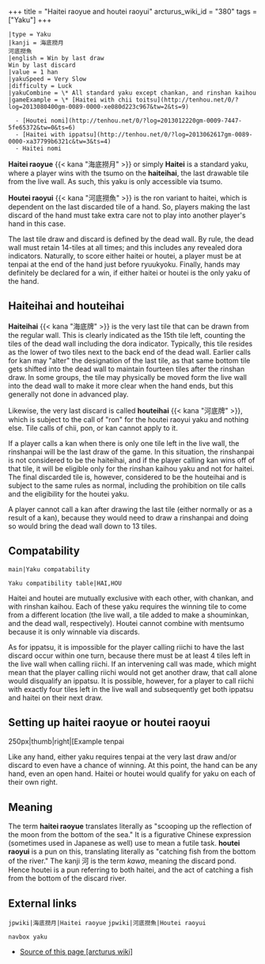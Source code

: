 +++
title = "Haitei raoyue and houtei raoyui"
arcturus_wiki_id = "380"
tags = ["Yaku"]
+++

```yaku
|type = Yaku
|kanji = 海底撈月
河底撈魚
|english = Win by last draw
Win by last discard
|value = 1 han
|yakuSpeed = Very Slow
|difficulty = Luck
|yakuCombine = \* All standard yaku except chankan, and rinshan kaihou
|gameExample = \* [Haitei with chii toitsu](http://tenhou.net/0/?log=2013080400gm-0089-0000-xe080d223c967&tw=2&ts=9)

  - [Houtei nomi](http://tenhou.net/0/?log=2013012220gm-0009-7447-5fe65372&tw=0&ts=6)
  - [Haitei with ippatsu](http://tenhou.net/0/?log=2013062617gm-0089-0000-xa37799b6321c&tw=3&ts=4)
  - Haitei nomi

```

**Haitei raoyue** {{< kana "海底撈月" >}} or simply **Haitei** is a standard yaku, where a player
wins with the tsumo on the **haiteihai**, the last drawable tile from the live wall. As such, this
yaku is only accessible via tsumo.

**Houtei raoyui** {{< kana "河底撈魚" >}} is the ron variant to haitei, which is dependent on the
last discarded tile of a hand. So, players making the last discard of the hand must take extra care
not to play into another player's hand in this case.

The last tile draw and discard is defined by the dead wall. By rule, the dead wall must retain
14-tiles at all times; and this includes any revealed dora indicators. Naturally, to score either
haitei or houtei, a player must be at tenpai at the end of the hand just before ryuukyoku. Finally,
hands may definitely be declared for a win, if either haitei or houtei is the only yaku of the hand.

## Haiteihai and houteihai

**Haiteihai** {{< kana "海底牌" >}} is the very last tile that can be drawn from the regular wall.
This is clearly indicated as the 15th tile left, counting the tiles of the dead wall including the
dora indicator. Typically, this tile resides as the lower of two tiles next to the back end of the
dead wall. Earlier calls for kan may "alter" the designation of the last tile, as that same bottom
tile gets shifted into the dead wall to maintain fourteen tiles after the rinshan draw. In some
groups, the tile may physically be moved form the live wall into the dead wall to make it more clear
when the hand ends, but this generally not done in advanced play.

Likewise, the very last discard is called **houteihai** {{< kana "河底牌" >}}, which is subject to
the call of "ron" for the houtei raoyui yaku and nothing else. Tile calls of chii, pon, or kan
cannot apply to it.

If a player calls a kan when there is only one tile left in the live wall, the rinshanpai will be
the last draw of the game. In this situation, the rinshanpai is not considered to be the haiteihai,
and if the player calling kan wins off of that tile, it will be eligible only for the rinshan kaihou
yaku and not for haitei. The final discarded tile is, however, considered to be the houteihai and is
subject to the same rules as normal, including the prohibition on tile calls and the eligibility for
the houtei yaku.

A player cannot call a kan after drawing the last tile (either normally or as a result of a kan),
because they would need to draw a rinshanpai and doing so would bring the dead wall down to 13
tiles.

## Compatability

`main|Yaku compatability`

`Yaku compatibility table|HAI,HOU`

Haitei and houtei are mutually exclusive with each other, with chankan, and with rinshan kaihou.
Each of these yaku requires the winning tile to come from a different location (the live wall, a
tile added to make a shouminkan, and the dead wall, respectively). Houtei cannot combine with
mentsumo because it is only winnable via discards.

As for ippatsu, it is impossible for the player calling riichi to have the last discard occur within
one turn, because there must be at least 4 tiles left in the live wall when calling riichi. If an
intervening call was made, which might mean that the player calling riichi would not get another
draw, that call alone would disqualify an ippatsu. It is possible, however, for a player to call
riichi with exactly four tiles left in the live wall and subsequently get both ippatsu and haitei on
their next draw.

## Setting up haitei raoyue or houtei raoyui

250px|thumb|right|[Example tenpai

Like any hand, either yaku requires tenpai at the very last draw and/or discard to even have a
chance of winning. At this point, the hand can be any hand, even an open hand. Haitei or houtei
would qualify for yaku on each of their own right.

## Meaning

The term **haitei raoyue** translates literally as "scooping up the reflection of the moon from the
bottom of the sea." It is a figurative Chinese expression (sometimes used in Japanese as well) use
to mean a futile task. **houtei raoyui** is a pun on this, translating literally as "catching fish
from the bottom of the river." The kanji 河 is the term _kawa_, meaning the discard pond. Hence
houtei is a pun referring to both haitei, and the act of catching a fish from the bottom of the
discard river.

## External links

`jpwiki|海底撈月|Haitei raoyue` `jpwiki|河底撈魚|Houtei raoyui`

`navbox yaku`

- [Source of this page [arcturus wiki]](http://arcturus.su/wiki/Haitei_raoyue_and_houtei_raoyui)
